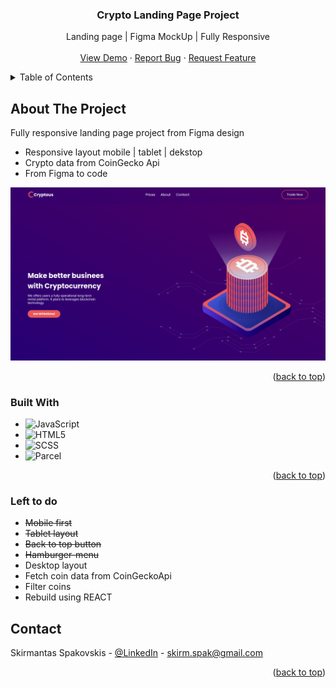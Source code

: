 <!-- PROJECT LOGO -->

<h3 align="center">Crypto Landing Page Project</h3>

  <p align="center">
    Landing page | Figma MockUp | Fully Responsive
    <br />
    <br />
    <a href="https://cryptous-webste.netlify.app/">View Demo</a>
    ·
    <a href="https://github.com/shpokas270/crypto-landing-page/issues">Report Bug</a>
    ·
    <a href="https://github.com/shpokas270/crypto-landing-page/issues">Request Feature</a>
  </p>
</div>

<!-- TABLE OF CONTENTS -->
<details>
  <summary>Table of Contents</summary>
  <ol>
    <li>
      <a href="#about-the-project">About The Project</a>
      <ul>
        <li><a href="#built-with">Built With</a></li>
      </ul>
    </li>
    <li>
      <a href="#prerequisites">Prerequisites</a>
    </li>
    <li>
      <a href="#installation">Installation</a>
    </li>
    </li>
    <li><a href="#contact">Contact</a></li>
    <li>
      <a href="#left-to-do">Left to do</a>
    </li>
  </ol>
</details>

<!-- ABOUT THE PROJECT -->

## About The Project

Fully responsive landing page project from Figma design

- Responsive layout mobile | tablet | dekstop
- Crypto data from CoinGecko Api
- From Figma to code

<img src="./src/images/large/screenshot.png" style="width:800px" />

<p align="right">(<a href="#readme-top">back to top</a>)</p>

### Built With

- ![JavaScript][JavaScript]
- ![HTML5][HTML5]
- ![SCSS][SCSS]
- ![Parcel][Parcel]

<p align="right">(<a href="#readme-top">back to top</a>)</p>

<!-- LEFT TO DO -->

### Left to do

<ul>
<li><s>Mobile first</s></li>
<li><s>Tablet layout</s></li>
<li><s>Back to top button</s></li>
<li><s>Hamburger-menu</s></li>
<li>Desktop layout</li>
<li>Fetch coin data from CoinGeckoApi</li>
<li>Filter coins</li>
<li>Rebuild using REACT </li>

</ul>

<!-- CONTACT -->

## Contact

Skirmantas Spakovskis - [@LinkedIn](https://www.linkedin.com/in/skirmantasspakovskis/) - skirm.spak@gmail.com

<p align="right">(<a href="#readme-top">back to top</a>)</p>

<!-- MARKDOWN LINKS & IMAGES -->
<!-- https://www.markdownguide.org/basic-syntax/#reference-style-links. -->

[NPM]: https://img.shields.io/badge/NPM-%23000000.svg?style=for-the-badge&logo=npm&logoColor=white
[Webpack]: https://img.shields.io/badge/webpack-%238DD6F9.svg?style=for-the-badge&logo=webpack&logoColor=black
[Vite]: https://img.shields.io/badge/Vite-B73BFE?style=for-the-badge&logo=vite&logoColor=FFD62E
[JavaScript]: https://img.shields.io/badge/javascript-%23323330.svg?style=for-the-badge&logo=javascript&logoColor=%23F7DF1E
[React]: https://img.shields.io/badge/React-%2361DAFB.svg?style=for-the-badge&logo=react&logoColor=white
[HTML5]: https://img.shields.io/badge/html5-%23E34F26.svg?style=for-the-badge&logo=html5&logoColor=white
[CSS3]: https://img.shields.io/badge/css3-%231572B6.svg?style=for-the-badge&logo=css3&logoColor=white
[Parcel]: https://img.shields.io/badge/Parcel-%23B93C00.svg?style=for-the-badge&logo=parcel&logoColor=white
[SCSS]: https://img.shields.io/badge/SCSS-%23CC6699.svg?style=for-the-badge&logo=sass&logoColor=white
[product-screenshot]: public/images/prev.png
